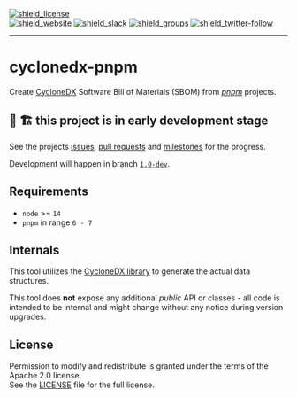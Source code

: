 [![shield_license]][license_file]  
[![shield_website]][link_website]
[![shield_slack]][link_slack]
[![shield_groups]][link_discussion]
[![shield_twitter-follow]][link_twitter]

----

# cyclonedx-pnpm

Create [CycloneDX] Software Bill of Materials (SBOM) from  _[pnpm]_ projects.

## 🚧 🏗️ this project is in early development stage

See the projects [issues](https://github.com/CycloneDX/cyclonedx-node-pnpm/issues),
[pull requests](https://github.com/CycloneDX/cyclonedx-node-pnpm/pulls) and
[milestones](https://github.com/CycloneDX/cyclonedx-node-pnpm/milestones) for the progress.

Development will happen in branch [`1.0-dev`](https://github.com/CycloneDX/cyclonedx-node-pnpm/tree/1.0-dev).

## Requirements

* `node` >= `14`
* `pnpm` in range `6 - 7`

## Internals

This tool utilizes the [CycloneDX library][cyclonedx-library] to generate the actual data structures.

This tool does **not** expose any additional _public_ API or classes - all code is intended to be internal and might change without any notice during version upgrades.

## License

Permission to modify and redistribute is granted under the terms of the Apache 2.0 license.  
See the [LICENSE][license_file] file for the full license.

[CycloneDX]: https://cyclonedx.org/
[cyclonedx-library]: https://www.npmjs.com/package/%40cyclonedx/cyclonedx-library
[pnpm]: https://pnpm.io/

[license_file]: https://github.com/CycloneDX/cyclonedx-node-pnpm/blob/1.0-dev/LICENSE

[shield_license]: https://img.shields.io/github/license/CycloneDX/cyclonedx-node-pnpm?logo=open%20source%20initiative&logoColor=white "license"
[shield_website]: https://img.shields.io/badge/https://-cyclonedx.org-blue.svg "homepage"
[shield_slack]: https://img.shields.io/badge/slack-join-blue?logo=Slack&logoColor=white "slack join"
[shield_groups]: https://img.shields.io/badge/discussion-groups.io-blue.svg "groups discussion"
[shield_twitter-follow]: https://img.shields.io/badge/Twitter-follow-blue?logo=Twitter&logoColor=white "twitter follow"

[link_website]: https://cyclonedx.org/
[link_slack]: https://cyclonedx.org/slack/invite
[link_discussion]: https://groups.io/g/CycloneDX
[link_twitter]: https://twitter.com/CycloneDX_Spec
